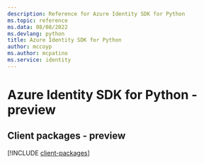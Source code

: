 ```yaml
---
description: Reference for Azure Identity SDK for Python
ms.topic: reference
ms.data: 08/08/2022
ms.devlang: python
title: Azure Identity SDK for Python
author: mccoyp
ms.author: mcpatino
ms.service: identity
---
```

# Azure Identity SDK for Python - preview

## Client packages - preview
[!INCLUDE [client-packages](identity-client-index.md)]